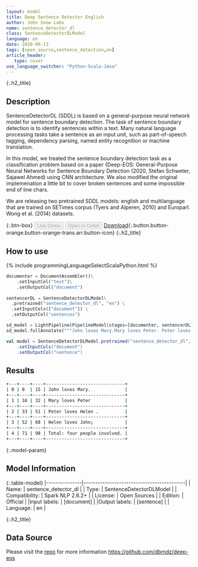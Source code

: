 ```yaml
---
layout: model
title: Deep Sentence Detector English
author: John Snow Labs
name: sentence_detector_dl
class: SentenceDetectorDLModel
language: en
date: 2020-09-13
tags: [open_source,sentence_detection,en]
article_header:
   type: cover
use_language_switcher: "Python-Scala-Java"
---
```


{:.h2_title}
## Description

SentenceDetectorDL (SDDL) is based on a general-purpose neural network model for sentence boundary detection. The task of sentence boundary detection is to identify sentences within a text. Many natural language processing tasks take a sentence as an input unit, such as part-of-speech tagging, dependency parsing, named entity recognition or machine translation.

In this model, we treated the sentence boundary detection task as a classification problem based on a paper {Deep-EOS: General-Purpose Neural Networks for Sentence Boundary Detection (2020, Stefan Schweter, Sajawel Ahmed) using CNN architecture. We also modified the original implemenation a little bit to cover broken sentences and some impossible end of line chars.

We are releasing two pretrained SDDL models: english and multilanguage that are trained on SETimes corpus (Tyers and Alperen, 2010) and Europarl. Wong et al. (2014) datasets.

{:.btn-box}
<button class="button button-orange" disabled>Live Demo</button>
<button class="button button-orange" disabled>Open in Colab</button>
[Download](https://s3.amazonaws.com/auxdata.johnsnowlabs.com/models/sentence_detector_dl_en_2.6.0_2.4_1600002888450.zip){:.button.button-orange.button-orange-trans.arr.button-icon}
{:.h2_title}
## How to use 
<div class="tabs-box" markdown="1">

{% include programmingLanguageSelectScalaPython.html %}

```python
documenter = DocumentAssembler()\
    .setInputCol("text")\
    .setOutputCol("document")
    
sentencerDL = SentenceDetectorDLModel\
  .pretrained("sentence_detector_dl", "en") \
  .setInputCols(["document"]) \
  .setOutputCol("sentences")

sd_model = LightPipeline(PipelineModel(stages=[documenter, sentencerDL]))
sd_model.fullAnnotate("""John loves Mary.Mary loves Peter. Peter loves Helen .Helen loves John; Total: four people involved.""")

```

```scala
val model = SentenceDetectorDLModel.pretrained("sentence_detector_dl", "en")
	.setInputCols("document")
	.setOutputCol("sentence")
```
</div>

## Results 
```bash
+---+----+----+------------------------------+
| 0 | 0  | 15 | John loves Mary.             |
+---+----+----+------------------------------+
| 1 | 16 | 32 | Mary loves Peter             |
+---+----+----+------------------------------+
| 2 | 33 | 51 | Peter loves Helen .          |
+---+----+----+------------------------------+
| 3 | 52 | 68 | Helen loves John;            |
+---+----+----+------------------------------+
| 4 | 71 | 98 | Total: four people involved. |
+---+----+----+------------------------------+
```

{:.model-param}
## Model Information

{:.table-model}
|---------------|-------------------------------------------|
| Name:          | sentence_detector_dl                      |
| Type:   | SentenceDetectorDLModel                      |
| Compatibility: | Spark NLP 2.6.2+                                     |
| License:       | Open Sources                                  |
| Edition:       | Official                                |
|Input labels:        | [document] |
|Output labels:       | [sentence]                                  |
| Language:      | en                                        |


{:.h2_title}
## Data Source
Please visit the [repo](https://github.com/dbmdz/deep-eos) for more information
https://github.com/dbmdz/deep-eos